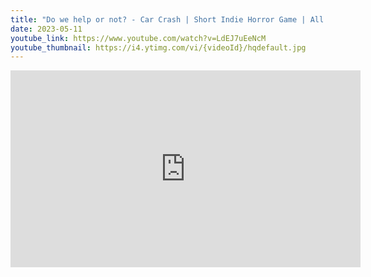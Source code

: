 ```yaml
---
title: "Do we help or not? - Car Crash | Short Indie Horror Game | All 3 endings"
date: 2023-05-11
youtube_link: https://www.youtube.com/watch?v=LdEJ7uEeNcM
youtube_thumbnail: https://i4.ytimg.com/vi/{videoId}/hqdefault.jpg
---
```

<iframe width="560" height="315" src="https://www.youtube.com/embed/LdEJ7uEeNcM" title="Do we help or not? - Car Crash | Short Indie Horror Game | All 3 endings" frameborder="0" allow="accelerometer; autoplay; clipboard-write; encrypted-media; gyroscope; picture-in-picture; web-share" allowfullscreen></iframe>
